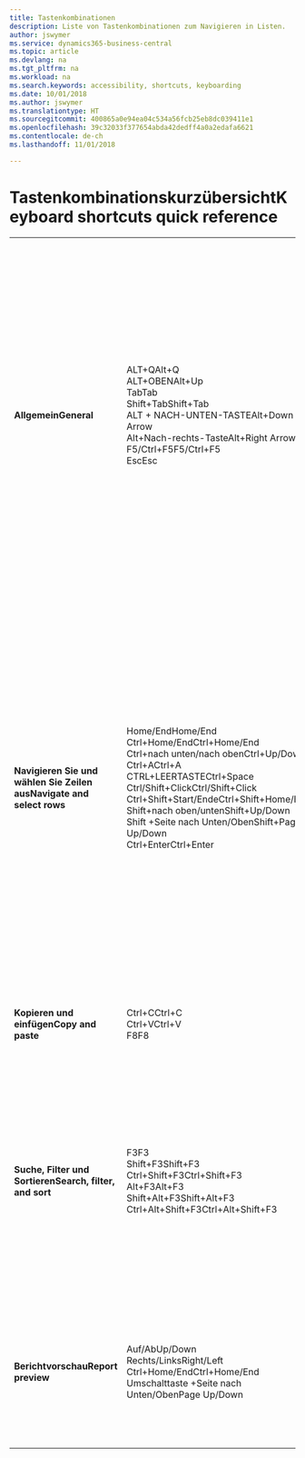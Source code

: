 ```yaml
---
title: Tastenkombinationen
description: Liste von Tastenkombinationen zum Navigieren in Listen.
author: jswymer
ms.service: dynamics365-business-central
ms.topic: article
ms.devlang: na
ms.tgt_pltfrm: na
ms.workload: na
ms.search.keywords: accessibility, shortcuts, keyboarding
ms.date: 10/01/2018
ms.author: jswymer
ms.translationtype: HT
ms.sourcegitcommit: 400865a0e94ea04c534a56fcb25eb8dc039411e1
ms.openlocfilehash: 39c32033f377654abda42dedff4a0a2edafa6621
ms.contentlocale: de-ch
ms.lasthandoff: 11/01/2018

---
```


# <a name="keyboard-shortcuts-quick-reference"></a><span data-ttu-id="cba1f-103">Tastenkombinationskurzübersicht</span><span class="sxs-lookup"><span data-stu-id="cba1f-103">Keyboard shortcuts quick reference</span></span>

||||  
|----------------|-----------|----------------| 
|<span data-ttu-id="cba1f-104">**Allgemein**</span><span class="sxs-lookup"><span data-stu-id="cba1f-104">**General**</span></span>|<span data-ttu-id="cba1f-105">ALT+Q</span><span class="sxs-lookup"><span data-stu-id="cba1f-105">Alt+Q</span></span><br /><span data-ttu-id="cba1f-106">ALT+OBEN</span><span class="sxs-lookup"><span data-stu-id="cba1f-106">Alt+Up</span></span><br /><span data-ttu-id="cba1f-107">Tab</span><span class="sxs-lookup"><span data-stu-id="cba1f-107">Tab</span></span><br /><span data-ttu-id="cba1f-108">Shift+Tab</span><span class="sxs-lookup"><span data-stu-id="cba1f-108">Shift+Tab</span></span><br /><span data-ttu-id="cba1f-109">ALT + NACH-UNTEN-TASTE</span><span class="sxs-lookup"><span data-stu-id="cba1f-109">Alt+Down Arrow</span></span><br /><span data-ttu-id="cba1f-110">Alt+Nach-rechts-Taste</span><span class="sxs-lookup"><span data-stu-id="cba1f-110">Alt+Right Arrow</span></span><br /><span data-ttu-id="cba1f-111">F5/Ctrl+F5</span><span class="sxs-lookup"><span data-stu-id="cba1f-111">F5/Ctrl+F5</span></span><br /><span data-ttu-id="cba1f-112">Esc</span><span class="sxs-lookup"><span data-stu-id="cba1f-112">Esc</span></span>|<span data-ttu-id="cba1f-113">Öffnen Sie **Mitteilen**</span><span class="sxs-lookup"><span data-stu-id="cba1f-113">Open **Tell me**</span></span><br /><span data-ttu-id="cba1f-114">Öffnen Sie QuickInfo oder Überprüfungsfehler</span><span class="sxs-lookup"><span data-stu-id="cba1f-114">Open tooltip or validation error</span></span><br /><span data-ttu-id="cba1f-115">Navigieren zum nächsten bearbeitbaren Feld</span><span class="sxs-lookup"><span data-stu-id="cba1f-115">Move focus to the next control</span></span><br /><span data-ttu-id="cba1f-116">Fokus auf das vorherige Steuerelement richten</span><span class="sxs-lookup"><span data-stu-id="cba1f-116">Move focus to the previous control</span></span><br /><span data-ttu-id="cba1f-117">Dropdown oder Lookup für Anzeige</span><span class="sxs-lookup"><span data-stu-id="cba1f-117">Open a drop-down or look up</span></span><br /><span data-ttu-id="cba1f-118">Transaktionen für berechnete Werte anzeigen</span><span class="sxs-lookup"><span data-stu-id="cba1f-118">See the transactions for calculated value</span></span><br /><span data-ttu-id="cba1f-119">Die Seite aktualisieren/neu laden.</span><span class="sxs-lookup"><span data-stu-id="cba1f-119">Refresh/reload page</span></span><br /><span data-ttu-id="cba1f-120">Schliessen Sie die aktuelle Seite oder den Dropdownpfeil.</span><span class="sxs-lookup"><span data-stu-id="cba1f-120">Close the current page or drop-down.</span></span>|
|<span data-ttu-id="cba1f-121">**Navigieren Sie und wählen Sie Zeilen aus**</span><span class="sxs-lookup"><span data-stu-id="cba1f-121">**Navigate and select rows**</span></span>| <span data-ttu-id="cba1f-122">Home/End</span><span class="sxs-lookup"><span data-stu-id="cba1f-122">Home/End</span></span><br /><span data-ttu-id="cba1f-123">Ctrl+Home/End</span><span class="sxs-lookup"><span data-stu-id="cba1f-123">Ctrl+Home/End</span></span> <br /><span data-ttu-id="cba1f-124">Ctrl+nach unten/nach oben</span><span class="sxs-lookup"><span data-stu-id="cba1f-124">Ctrl+Up/Down</span></span><br /><span data-ttu-id="cba1f-125">Ctrl+A</span><span class="sxs-lookup"><span data-stu-id="cba1f-125">Ctrl+A</span></span> <br /><span data-ttu-id="cba1f-126">CTRL+LEERTASTE</span><span class="sxs-lookup"><span data-stu-id="cba1f-126">Ctrl+Space</span></span><br /><span data-ttu-id="cba1f-127">Ctrl/Shift+Click</span><span class="sxs-lookup"><span data-stu-id="cba1f-127">Ctrl/Shift+Click</span></span><br /><span data-ttu-id="cba1f-128">Ctrl+Shift+Start/Ende</span><span class="sxs-lookup"><span data-stu-id="cba1f-128">Ctrl+Shift+Home/End</span></span><br /><span data-ttu-id="cba1f-129">Shift+nach oben/unten</span><span class="sxs-lookup"><span data-stu-id="cba1f-129">Shift+Up/Down</span></span><br /><span data-ttu-id="cba1f-130">Shift +Seite nach Unten/Oben</span><span class="sxs-lookup"><span data-stu-id="cba1f-130">Shift+Page Up/Down</span></span><br /><span data-ttu-id="cba1f-131">Ctrl+Enter</span><span class="sxs-lookup"><span data-stu-id="cba1f-131">Ctrl+Enter</span></span>| <span data-ttu-id="cba1f-132">Zum ersten/letzten Feld gehen.</span><span class="sxs-lookup"><span data-stu-id="cba1f-132">Go to first/last field</span></span><br /><span data-ttu-id="cba1f-133">Zur ersten/letzten Zeile.</span><span class="sxs-lookup"><span data-stu-id="cba1f-133">Go to first/last row</span></span><br /><span data-ttu-id="cba1f-134">Navigieren Sie ohne die Auswahl zu verlieren</span><span class="sxs-lookup"><span data-stu-id="cba1f-134">Navigate without losing selection</span></span><br /><span data-ttu-id="cba1f-135">Alles auswählen</span><span class="sxs-lookup"><span data-stu-id="cba1f-135">Select all</span></span><br /><span data-ttu-id="cba1f-136">Toggle-Zeilen-Auswahl</span><span class="sxs-lookup"><span data-stu-id="cba1f-136">Toggle row selection</span></span><br /> <span data-ttu-id="cba1f-137">Fügen Sie die Zeile/Zeilen der Angaben hinzu</span><span class="sxs-lookup"><span data-stu-id="cba1f-137">Add the row/rows to the selection</span></span><br /><span data-ttu-id="cba1f-138">Erweitern Sie zuerst die Auswahl zur ersten/letzten Zeile</span><span class="sxs-lookup"><span data-stu-id="cba1f-138">Extend selection to first/last row</span></span><br /><span data-ttu-id="cba1f-139">Fügen Sie Zeilen über/unter der Auswahl hinzu</span><span class="sxs-lookup"><span data-stu-id="cba1f-139">Add row above/below to selection</span></span><br /><span data-ttu-id="cba1f-140">Fügen Sie alle sichtbaren Zeilen über/unter der aktuellen Auswahl hinzu</span><span class="sxs-lookup"><span data-stu-id="cba1f-140">Add all visible rows above/below to selection</span></span><br /><span data-ttu-id="cba1f-141">Fokussieren Sie auf die Liste</span><span class="sxs-lookup"><span data-stu-id="cba1f-141">Focus out of the list</span></span>|
|<span data-ttu-id="cba1f-142">**Kopieren und einfügen**</span><span class="sxs-lookup"><span data-stu-id="cba1f-142">**Copy and paste**</span></span>|<span data-ttu-id="cba1f-143">Ctrl+C</span><span class="sxs-lookup"><span data-stu-id="cba1f-143">Ctrl+C</span></span><br /><span data-ttu-id="cba1f-144">Ctrl+V</span><span class="sxs-lookup"><span data-stu-id="cba1f-144">Ctrl+V</span></span><br /><span data-ttu-id="cba1f-145">F8</span><span class="sxs-lookup"><span data-stu-id="cba1f-145">F8</span></span>|<span data-ttu-id="cba1f-146">Zeilen kopieren</span><span class="sxs-lookup"><span data-stu-id="cba1f-146">Copy rows</span></span><br /><span data-ttu-id="cba1f-147">Zeilen einfügen</span><span class="sxs-lookup"><span data-stu-id="cba1f-147">Paste rows</span></span><br /><span data-ttu-id="cba1f-148">Kopiere Feld in aktuellen Zeile</span><span class="sxs-lookup"><span data-stu-id="cba1f-148">Copy field above into current row</span></span>|
|<span data-ttu-id="cba1f-149">**Suche, Filter und Sortieren**</span><span class="sxs-lookup"><span data-stu-id="cba1f-149">**Search, filter, and sort**</span></span>|<span data-ttu-id="cba1f-150">F3</span><span class="sxs-lookup"><span data-stu-id="cba1f-150">F3</span></span><br /><span data-ttu-id="cba1f-151">Shift+F3</span><span class="sxs-lookup"><span data-stu-id="cba1f-151">Shift+F3</span></span><br /><span data-ttu-id="cba1f-152">Ctrl+Shift+F3</span><span class="sxs-lookup"><span data-stu-id="cba1f-152">Ctrl+Shift+F3</span></span><br /><span data-ttu-id="cba1f-153">Alt+F3</span><span class="sxs-lookup"><span data-stu-id="cba1f-153">Alt+F3</span></span><br /><span data-ttu-id="cba1f-154">Shift+Alt+F3</span><span class="sxs-lookup"><span data-stu-id="cba1f-154">Shift+Alt+F3</span></span><br /><span data-ttu-id="cba1f-155">Ctrl+Alt+Shift+F3</span><span class="sxs-lookup"><span data-stu-id="cba1f-155">Ctrl+Alt+Shift+F3</span></span>|<span data-ttu-id="cba1f-156">Toggle-Suche</span><span class="sxs-lookup"><span data-stu-id="cba1f-156">Toggle search</span></span><br /><span data-ttu-id="cba1f-157">Wechselt zwischen Filterbereich; Fokus auf Feldfilter</span><span class="sxs-lookup"><span data-stu-id="cba1f-157">Toggle filter pane; focus on field filters</span></span><br /><span data-ttu-id="cba1f-158">Wechselt zwischen Filterbereich; Fokus auf Feldfilter</span><span class="sxs-lookup"><span data-stu-id="cba1f-158">Toggle filter pane; focus on totals filters</span></span><br /><span data-ttu-id="cba1f-159">Filtern Sie ausgewählte Zellwerte</span><span class="sxs-lookup"><span data-stu-id="cba1f-159">Filter on selected cell value</span></span><br /><span data-ttu-id="cba1f-160">Filter auf ausgewählten Felder hinzufügen</span><span class="sxs-lookup"><span data-stu-id="cba1f-160">Add filter on selected field</span></span><br /><span data-ttu-id="cba1f-161">Filter zurücksetzen</span><span class="sxs-lookup"><span data-stu-id="cba1f-161">Reset filters</span></span>|
|<span data-ttu-id="cba1f-162">**Berichtvorschau**</span><span class="sxs-lookup"><span data-stu-id="cba1f-162">**Report preview**</span></span>|<span data-ttu-id="cba1f-163">Auf/Ab</span><span class="sxs-lookup"><span data-stu-id="cba1f-163">Up/Down</span></span><br /><span data-ttu-id="cba1f-164">Rechts/Links</span><span class="sxs-lookup"><span data-stu-id="cba1f-164">Right/Left</span></span><br /><span data-ttu-id="cba1f-165">Ctrl+Home/End</span><span class="sxs-lookup"><span data-stu-id="cba1f-165">Ctrl+Home/End</span></span><br /><span data-ttu-id="cba1f-166">Umschalttaste +Seite nach Unten/Oben</span><span class="sxs-lookup"><span data-stu-id="cba1f-166">Page Up/Down</span></span>|<span data-ttu-id="cba1f-167">Führen Sie einen Bildlauf zum Ende der Seite durch</span><span class="sxs-lookup"><span data-stu-id="cba1f-167">Scroll up and down the page</span></span><br /><span data-ttu-id="cba1f-168">Blättern Sie nach rechts/links</span><span class="sxs-lookup"><span data-stu-id="cba1f-168">Scroll to the right/left</span></span> <br /><span data-ttu-id="cba1f-169">Zur ersten/letzten Seite.</span><span class="sxs-lookup"><span data-stu-id="cba1f-169">Go to the first/last page</span></span><br /><span data-ttu-id="cba1f-170">Zur vorherigen/nächsten Seite.</span><span class="sxs-lookup"><span data-stu-id="cba1f-170">Go to the previous/next page</span></span>|

